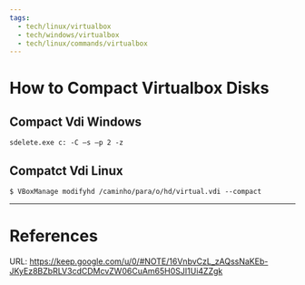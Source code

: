 ```yaml
---
tags:
  - tech/linux/virtualbox
  - tech/windows/virtualbox
  - tech/linux/commands/virtualbox
---
```


# How to Compact Virtualbox Disks


## Compact Vdi Windows

```
sdelete.exe c: -C –s –p 2 -z
```

## Compatct Vdi Linux

```
$ VBoxManage modifyhd /caminho/para/o/hd/virtual.vdi --compact
```

---

# References

URL: <https://keep.google.com/u/0/#NOTE/16VnbvCzL_zAQssNaKEb-JKyEz8BZbRLV3cdCDMcvZW06CuAm65H0SJI1Ui4ZZgk>